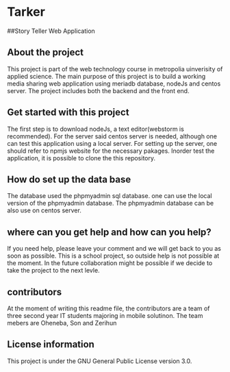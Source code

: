 # Tarker
##Story Teller Web Application

## About the project
This project is part of the web technology course in metropolia uinverisity of applied science. The main purpose of this project is to build a working media sharing web application using meriadb database, nodeJs and centos server. The project includes both the backend and the front end.

## Get started with this project
The first step is to download nodeJs, a text editor(webstorm is recommended). For the server said centos server is needed, although one can test this application using a local server. For setting up the server, one should refer to npmjs website for the necessary pakages. Inorder test the application, it is possible to clone the this repository.

## How do set up the data base
The database used the phpmyadmin sql database. one can use the local version of the phpmyadmin database. The phpmyadmin database can be also use on centos server.
## where can you get help and how can you help?
If you need help, please leave your comment and we will get back to you as soon as possible. This is a school project, so outside help is not possible at the moment. In the future collaboration might be possible if we decide to take the project to the next levle.

## contributors 

At the moment of writing this readme file, the contributors are a team of three second year IT students majoring in mobile solutinon. The team mebers are Oheneba, Son and Zerihun

## License information 

This project is under the GNU General Public License version 3.0.


